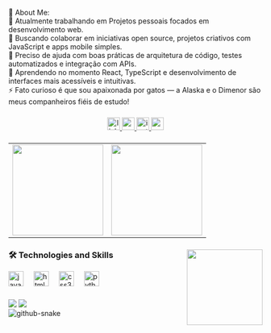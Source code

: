 <p align="left">💫 About Me:<br>🔭  Atualmente trabalhando em Projetos pessoais focados em desenvolvimento web.<br>👯 Buscando colaborar em iniciativas open source, projetos criativos com JavaScript e apps mobile simples.<br>🤝 Preciso de ajuda com boas práticas de arquitetura de código, testes automatizados e integração com APIs.<br>🌱 Aprendendo no momento React, TypeScript e desenvolvimento de interfaces mais acessíveis e intuitivas.<br>⚡ Fato curioso é que sou apaixonada por gatos — a Alaska e o Dimenor são meus companheiros fiéis de estudo!</p>

###

<div align="center">
  <a href="https://www.linkedin.com/in/luiza-helena-moz/" target="_blank">
  <img src="https://img.shields.io/static/v1?message=LinkedIn&logo=linkedin&label=&color=0077B5&logoColor=white&labelColor=&style=for-the-badge" height="25" alt="linkedin logo" />
</a>
  <a href="luhealmo.dev@gmail.com">
  <img src="https://img.shields.io/static/v1?message=Gmail&logo=gmail&label=&color=D14836&logoColor=white&labelColor=&style=for-the-badge" height="25" alt="gmail logo"  />
  <a/>
    <a href="https://www.instagram.com/_luhealmo_/">
  <img src="https://img.shields.io/static/v1?message=Instagram&logo=instagram&label=&color=E4405F&logoColor=white&labelColor=&style=for-the-badge" height="25" alt="instagram logo"  />
    <a/>
    <a href="https://www.youtube.com/@DevLuizaMoz">
  <img src="https://img.shields.io/static/v1?message=Youtube&logo=youtube&label=&color=FF0000&logoColor=white&labelColor=&style=for-the-badge" height="25" alt="youtube logo"  />
  <a/>
</div>

###

<table>
  <tr>
    <td>
      <a href="https://github.com/DevLuizaMoz">
  <img height="180em" src="https://github-readme-stats.vercel.app/api?username=DevLuizaMoz&show_icons=true&theme=tokyonight&include_all_commits=true&count_private=true"/>
</a>
    </td>
    <td>
      <a href="https://github.com/DevLuizaMoz">
        <img height="180em" src="https://github-readme-stats.vercel.app/api/top-langs/?username=DevLuizaMoz&layout=compact&langs_count=6&theme=tokyonight"/>
      </a>
    </td>
  </tr>
</table>

###

<img align="right" height="150" src="https://media0.giphy.com/media/v1.Y2lkPTc5MGI3NjExbTVkZHk1ZXV6aDd4MXl6a3AwY2RuY3h5cXk0dWhkdnJqbG9zY3M2bCZlcD12MV9pbnRlcm5hbF9naWZfYnlfaWQmY3Q9Zw/3oKIPnAiaMCws8nOsE/giphy.gif"  />

### 🛠️ Technologies and Skills

<div align="left">
  <img src="https://cdn.jsdelivr.net/gh/devicons/devicon/icons/javascript/javascript-original.svg" height="30" alt="javascript logo"  />
  <img width="12" />
  <img src="https://cdn.jsdelivr.net/gh/devicons/devicon/icons/html5/html5-original.svg" height="30" alt="html5 logo"  />
  <img width="12" />
  <img src="https://cdn.jsdelivr.net/gh/devicons/devicon/icons/css3/css3-original.svg" height="30" alt="css3 logo"  />
  <img width="12" />
  <img src="https://cdn.jsdelivr.net/gh/devicons/devicon/icons/python/python-original.svg" height="30" alt="python logo"  />
</div>

###

<div> 
  <a href="luhealmo.dev@gmail.com"><img src="https://img.shields.io/badge/-Gmail-%23333?style=for-the-badge&logo=gmail&logoColor=white" target="_blank"></a>
  <a href="https://www.linkedin.com/in/luiza-helena-moz/" target="_blank"><img src="https://img.shields.io/badge/-LinkedIn-%230077B5?style=for-the-badge&logo=linkedin&logoColor=white" target="_blank"></a> 
</div>

<picture>
  <source media="(prefers-color-scheme: dark)" srcset="https://raw.githubusercontent.com/DevLuizaMoz/DevLuizaMoz/output/github-snake-dark.svg" />
  <source media="(prefers-color-scheme: light)" srcset="https://raw.githubusercontent.com/DevLuizaMoz/DevLuizaMoz/output/github-snake.svg" />
  <img alt="github-snake" src="https://raw.githubusercontent.com/DevLuizaMoz/DevLuizaMoz/output/github-snake.svg" />
</picture>

